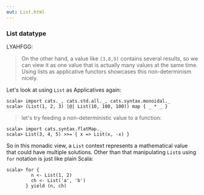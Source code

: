 ```yaml
---
out: List.html
---
```


### List datatype

LYAHFGG:

> On the other hand, a value like `[3,8,9]` contains several results, so we can view it as one value that is actually many values at the same time. Using lists as applicative functors showcases this non-determinism nicely.

Let's look at using `List` as Applicatives again:

```console:new
scala> import cats._, cats.std.all._, cats.syntax.monoidal._
scala> (List(1, 2, 3) |@| List(10, 100, 100)) map { _ * _ }
```

> let's try feeding a non-deterministic value to a function:

```console
scala> import cats.syntax.flatMap._
scala> List(3, 4, 5) >>= { x => List(x, -x) }
```

So in this monadic view, a `List` context represents a mathematical value that could have multiple solutions. Other than that manipulating `List`s using `for` notation is just like plain Scala:

```console
scala> for {
         n <- List(1, 2)
         ch <- List('a', 'b')
       } yield (n, ch)
```

